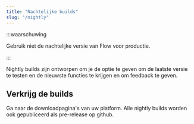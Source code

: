 ```yaml
---
title: "Nachtelijke builds"
slug: "/nightly"
---
```


:::waarschuwing

Gebruik niet de nachtelijke versie van Flow voor productie.

:::

Nightly builds zijn ontworpen om je de optie te geven om de laatste versie te testen en de nieuwste functies te krijgen en om feedback te geven.

## Verkrijg de builds

Ga naar de downloadpagina's van uw platform. Alle nightly builds worden ook gepubliceerd als pre-release op github.
